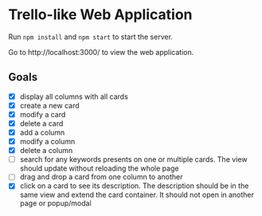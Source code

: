 # Trello-like Web Application

Run `npm install` and `npm start` to start the server.

Go to http://localhost:3000/ to view the web application.

## Goals

- [x] display all columns with all cards
- [x] create a new card
- [x] modify a card
- [x] delete a card
- [x] add a column
- [x] modify a column
- [x] delete a column
- [ ] search for any keywords presents on one or multiple cards. The view should update without reloading the whole page
- [ ] drag and drop a card from one column to another
- [x] click on a card to see its description. The description should be in the same view and extend the card container. It should not open in another page or popup/modal